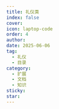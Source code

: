 ```yaml
---
title: 礼仪类
index: false
cover: 
icon: laptop-code
order: 4
author: 
date: 2025-06-06
tag:
  - 礼仪
  - 目录
category:
  - 扩展
  - 文档
  - 知识
sticky: 
star: 
---
```


<Catalog />
